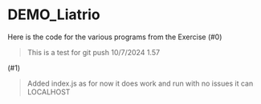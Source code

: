 # DEMO_Liatrio
Here is the code for the various programs from the Exercise 
(#0)
>This is a test for git push 10/7/2024 1.57

(#1)
>Added index.js as for now it does work and run with no issues it can LOCALHOST



